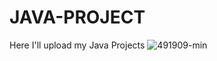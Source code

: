 # JAVA-PROJECT
Here I'll upload my Java Projects
![491909-min](https://user-images.githubusercontent.com/71898557/186913277-c90f5a0d-566d-49ee-aba3-140d1ac2275a.jpg)
